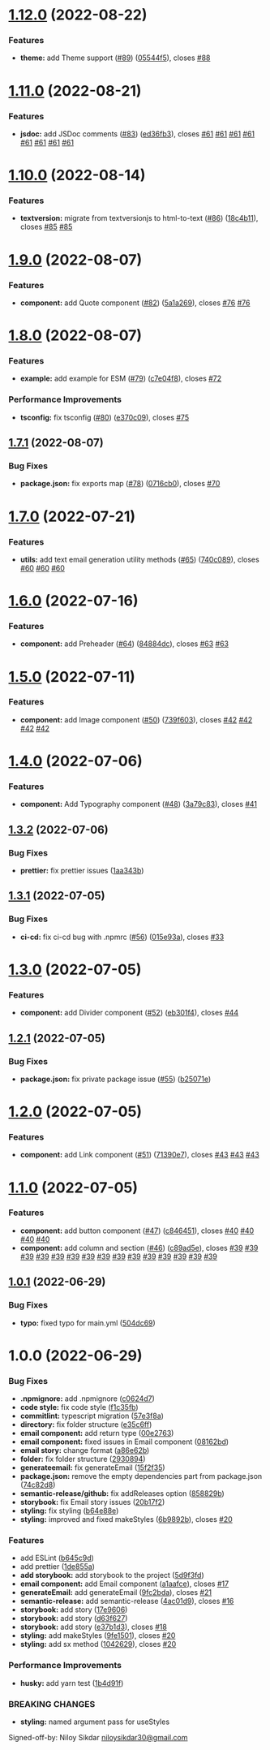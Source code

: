 # [1.12.0](https://github.com/leopardslab/react-email/compare/v1.11.0...v1.12.0) (2022-08-22)


### Features

* **theme:** add Theme support ([#89](https://github.com/leopardslab/react-email/issues/89)) ([05544f5](https://github.com/leopardslab/react-email/commit/05544f55b46951dc2e2cd4b287e245d1c1d5d9eb)), closes [#88](https://github.com/leopardslab/react-email/issues/88)

# [1.11.0](https://github.com/leopardslab/react-email/compare/v1.10.0...v1.11.0) (2022-08-21)


### Features

* **jsdoc:** add JSDoc comments ([#83](https://github.com/leopardslab/react-email/issues/83)) ([ed36fb3](https://github.com/leopardslab/react-email/commit/ed36fb30690dd564ee030daff42d65a8b93a05af)), closes [#61](https://github.com/leopardslab/react-email/issues/61) [#61](https://github.com/leopardslab/react-email/issues/61) [#61](https://github.com/leopardslab/react-email/issues/61) [#61](https://github.com/leopardslab/react-email/issues/61) [#61](https://github.com/leopardslab/react-email/issues/61) [#61](https://github.com/leopardslab/react-email/issues/61) [#61](https://github.com/leopardslab/react-email/issues/61) [#61](https://github.com/leopardslab/react-email/issues/61)

# [1.10.0](https://github.com/leopardslab/react-email/compare/v1.9.0...v1.10.0) (2022-08-14)


### Features

* **textversion:** migrate from textversionjs to html-to-text ([#86](https://github.com/leopardslab/react-email/issues/86)) ([18c4b11](https://github.com/leopardslab/react-email/commit/18c4b1131e177a2f2640f8a3e4d5b0973fe1a8a0)), closes [#85](https://github.com/leopardslab/react-email/issues/85) [#85](https://github.com/leopardslab/react-email/issues/85)

# [1.9.0](https://github.com/leopardslab/react-email/compare/v1.8.0...v1.9.0) (2022-08-07)


### Features

* **component:** add Quote component ([#82](https://github.com/leopardslab/react-email/issues/82)) ([5a1a269](https://github.com/leopardslab/react-email/commit/5a1a269d56424c13cf7346a01ad213fbcfbb8778)), closes [#76](https://github.com/leopardslab/react-email/issues/76) [#76](https://github.com/leopardslab/react-email/issues/76)

# [1.8.0](https://github.com/leopardslab/react-email/compare/v1.7.1...v1.8.0) (2022-08-07)


### Features

* **example:** add example for ESM ([#79](https://github.com/leopardslab/react-email/issues/79)) ([c7e04f8](https://github.com/leopardslab/react-email/commit/c7e04f8797dd21a5741493bbaa81bb0b8add629d)), closes [#72](https://github.com/leopardslab/react-email/issues/72)


### Performance Improvements

* **tsconfig:** fix tsconfig ([#80](https://github.com/leopardslab/react-email/issues/80)) ([e370c09](https://github.com/leopardslab/react-email/commit/e370c09b21e73c497e2be1eb06e144c1380687bc)), closes [#75](https://github.com/leopardslab/react-email/issues/75)

## [1.7.1](https://github.com/leopardslab/react-email/compare/v1.7.0...v1.7.1) (2022-08-07)


### Bug Fixes

* **package.json:** fix exports map ([#78](https://github.com/leopardslab/react-email/issues/78)) ([0716cb0](https://github.com/leopardslab/react-email/commit/0716cb0ef50cb640be5877465a5ab4b69009adec)), closes [#70](https://github.com/leopardslab/react-email/issues/70)

# [1.7.0](https://github.com/leopardslab/react-email/compare/v1.6.0...v1.7.0) (2022-07-21)


### Features

* **utils:** add text email generation utility methods ([#65](https://github.com/leopardslab/react-email/issues/65)) ([740c089](https://github.com/leopardslab/react-email/commit/740c08952762da1e842e124e32b9430c52b44938)), closes [#60](https://github.com/leopardslab/react-email/issues/60) [#60](https://github.com/leopardslab/react-email/issues/60) [#60](https://github.com/leopardslab/react-email/issues/60)

# [1.6.0](https://github.com/leopardslab/react-email/compare/v1.5.0...v1.6.0) (2022-07-16)


### Features

* **component:** add Preheader ([#64](https://github.com/leopardslab/react-email/issues/64)) ([84884dc](https://github.com/leopardslab/react-email/commit/84884dc0451670bcb584528893549bcea7f232be)), closes [#63](https://github.com/leopardslab/react-email/issues/63) [#63](https://github.com/leopardslab/react-email/issues/63)

# [1.5.0](https://github.com/leopardslab/react-email/compare/v1.4.0...v1.5.0) (2022-07-11)


### Features

* **component:** add Image component ([#50](https://github.com/leopardslab/react-email/issues/50)) ([739f603](https://github.com/leopardslab/react-email/commit/739f6037014d3d239bf6d97755f4ddf55cecbd4e)), closes [#42](https://github.com/leopardslab/react-email/issues/42) [#42](https://github.com/leopardslab/react-email/issues/42) [#42](https://github.com/leopardslab/react-email/issues/42) [#42](https://github.com/leopardslab/react-email/issues/42)

# [1.4.0](https://github.com/leopardslab/react-email/compare/v1.3.2...v1.4.0) (2022-07-06)


### Features

* **component:** Add Typography component ([#48](https://github.com/leopardslab/react-email/issues/48)) ([3a79c83](https://github.com/leopardslab/react-email/commit/3a79c838990c84e43666a0bcceccaccefb99ef9d)), closes [#41](https://github.com/leopardslab/react-email/issues/41)

## [1.3.2](https://github.com/leopardslab/react-email/compare/v1.3.1...v1.3.2) (2022-07-06)


### Bug Fixes

* **prettier:** fix prettier issues ([1aa343b](https://github.com/leopardslab/react-email/commit/1aa343bb7af5e102e033ec269371930ab448bb37))

## [1.3.1](https://github.com/leopardslab/react-email/compare/v1.3.0...v1.3.1) (2022-07-05)


### Bug Fixes

* **ci-cd:** fix ci-cd bug with .npmrc ([#56](https://github.com/leopardslab/react-email/issues/56)) ([015e93a](https://github.com/leopardslab/react-email/commit/015e93add0890f8d81805388ae54f4b66230a262)), closes [#33](https://github.com/leopardslab/react-email/issues/33)

# [1.3.0](https://github.com/leopardslab/react-email/compare/v1.2.1...v1.3.0) (2022-07-05)


### Features

* **component:** add Divider component ([#52](https://github.com/leopardslab/react-email/issues/52)) ([eb301f4](https://github.com/leopardslab/react-email/commit/eb301f46575ac2fc420074517b90f1146f018872)), closes [#44](https://github.com/leopardslab/react-email/issues/44)

## [1.2.1](https://github.com/leopardslab/react-email/compare/v1.2.0...v1.2.1) (2022-07-05)


### Bug Fixes

* **package.json:** fix private package issue ([#55](https://github.com/leopardslab/react-email/issues/55)) ([b25071e](https://github.com/leopardslab/react-email/commit/b25071e71be6f3a83f2084ce0e585bdf23a08688))

# [1.2.0](https://github.com/leopardslab/react-email/compare/v1.1.0...v1.2.0) (2022-07-05)


### Features

* **component:** add Link component ([#51](https://github.com/leopardslab/react-email/issues/51)) ([71390e7](https://github.com/leopardslab/react-email/commit/71390e796dfdd5efe2e713819d74fab60095dd03)), closes [#43](https://github.com/leopardslab/react-email/issues/43) [#43](https://github.com/leopardslab/react-email/issues/43) [#43](https://github.com/leopardslab/react-email/issues/43)

# [1.1.0](https://github.com/leopardslab/react-email/compare/v1.0.1...v1.1.0) (2022-07-05)


### Features

* **component:** add button component ([#47](https://github.com/leopardslab/react-email/issues/47)) ([c846451](https://github.com/leopardslab/react-email/commit/c846451cd573b5a92248291414c092372cdd57c2)), closes [#40](https://github.com/leopardslab/react-email/issues/40) [#40](https://github.com/leopardslab/react-email/issues/40) [#40](https://github.com/leopardslab/react-email/issues/40) [#40](https://github.com/leopardslab/react-email/issues/40)
* **component:** add column and section ([#46](https://github.com/leopardslab/react-email/issues/46)) ([c89ad5e](https://github.com/leopardslab/react-email/commit/c89ad5e8a9c53809f5ca471a2f067b721f11b190)), closes [#39](https://github.com/leopardslab/react-email/issues/39) [#39](https://github.com/leopardslab/react-email/issues/39) [#39](https://github.com/leopardslab/react-email/issues/39) [#39](https://github.com/leopardslab/react-email/issues/39) [#39](https://github.com/leopardslab/react-email/issues/39) [#39](https://github.com/leopardslab/react-email/issues/39) [#39](https://github.com/leopardslab/react-email/issues/39) [#39](https://github.com/leopardslab/react-email/issues/39) [#39](https://github.com/leopardslab/react-email/issues/39) [#39](https://github.com/leopardslab/react-email/issues/39) [#39](https://github.com/leopardslab/react-email/issues/39) [#39](https://github.com/leopardslab/react-email/issues/39) [#39](https://github.com/leopardslab/react-email/issues/39) [#39](https://github.com/leopardslab/react-email/issues/39) [#39](https://github.com/leopardslab/react-email/issues/39)

## [1.0.1](https://github.com/leopardslab/react-email/compare/v1.0.0...v1.0.1) (2022-06-29)


### Bug Fixes

* **typo:** fixed typo for main.yml ([504dc69](https://github.com/leopardslab/react-email/commit/504dc69e4141dd33a386f511c8cf32de2983a250))

# 1.0.0 (2022-06-29)


### Bug Fixes

* **.npmignore:** add .npmignore ([c0624d7](https://github.com/leopardslab/react-email/commit/c0624d724572f7948f9e93fa7743070e69eb8747))
* **code style:** fix code style ([f1c35fb](https://github.com/leopardslab/react-email/commit/f1c35fbebf7493d7db72255c04a7b22e58f7f9bd))
* **commitlint:** typescript migration ([57e3f8a](https://github.com/leopardslab/react-email/commit/57e3f8a5f4646d001428b58277ee36d64415d211))
* **directory:** fix folder structure ([e35c6ff](https://github.com/leopardslab/react-email/commit/e35c6ffe489a28830cf5b03d694129cabd0390a4))
* **email component:** add return type ([00e2763](https://github.com/leopardslab/react-email/commit/00e2763ecb42abae187b92f3130a35d294511a54))
* **email component:** fixed issues in Email component ([08162bd](https://github.com/leopardslab/react-email/commit/08162bdab087bb30a01ddbc8468dbb24cc5d8e57))
* **email story:** change format ([a86e62b](https://github.com/leopardslab/react-email/commit/a86e62b16480b65471682d016333d957504b1a6f))
* **folder:** fix folder structure ([2930894](https://github.com/leopardslab/react-email/commit/2930894509fae855a68e7907d2e313b0f347080a))
* **generateemail:** fix generateEmail ([15f2f35](https://github.com/leopardslab/react-email/commit/15f2f354f9efa0785298b50152e12c7da99729d3))
* **package.json:** remove the empty dependencies part from package.json ([74c82d8](https://github.com/leopardslab/react-email/commit/74c82d8862f8fd7e2980e7c18ed2694a29b09f63))
* **semantic-release/github:** fix addReleases option ([858829b](https://github.com/leopardslab/react-email/commit/858829b134ccf04148467c1dc92db20bddaa80c2))
* **storybook:** fix Email story issues ([20b17f2](https://github.com/leopardslab/react-email/commit/20b17f2ca4cc09e936783eeed5dbc48fa748ce81))
* **styling:** fix styling ([b64e88e](https://github.com/leopardslab/react-email/commit/b64e88e58ab1eebb078b34a63c98338263d973dc))
* **styling:** improved and fixed makeStyles ([6b9892b](https://github.com/leopardslab/react-email/commit/6b9892be4efc8233d3c8ac379d1f8a67d82e6796)), closes [#20](https://github.com/leopardslab/react-email/issues/20)


### Features

* add ESLint ([b645c9d](https://github.com/leopardslab/react-email/commit/b645c9deb52210e58796b48e367aaa183ba60e04))
* add prettier ([1de855a](https://github.com/leopardslab/react-email/commit/1de855a1ec01755f655a1c908973fb2709be144b))
* **add storybook:** add storybook to the project ([5d9f3fd](https://github.com/leopardslab/react-email/commit/5d9f3fd9efe1d4a28024857f6461fee0c91cd2cc))
* **email component:** add Email component ([a1aafce](https://github.com/leopardslab/react-email/commit/a1aafced891f0a88a7f91670ff86d1edfc1cd2e5)), closes [#17](https://github.com/leopardslab/react-email/issues/17)
* **generateEmail:** add generateEmail ([9fc2bda](https://github.com/leopardslab/react-email/commit/9fc2bdaff26dd60b2713fa4427b07ba9d7e8a628)), closes [#21](https://github.com/leopardslab/react-email/issues/21)
* **semantic-release:** add semantic-release ([4ac01d9](https://github.com/leopardslab/react-email/commit/4ac01d9c00255ef02059237c8b1826642aecbb8e)), closes [#16](https://github.com/leopardslab/react-email/issues/16)
* **storybook:** add story ([17e9606](https://github.com/leopardslab/react-email/commit/17e96066aadd2b9d20d5beaf5932dfb35d47a595))
* **storybook:** add story ([d63f627](https://github.com/leopardslab/react-email/commit/d63f6275f2d17bcd7bc6b29b7c8869f9432e86ea))
* **storybook:** add story ([e37b1d3](https://github.com/leopardslab/react-email/commit/e37b1d3e3e1187420a760d6f96e152e2dc758609)), closes [#18](https://github.com/leopardslab/react-email/issues/18)
* **styling:** add makeStyles ([9fe1501](https://github.com/leopardslab/react-email/commit/9fe1501af5538b6f71310b6fb0ffee0deb3cb67b)), closes [#20](https://github.com/leopardslab/react-email/issues/20)
* **styling:** add sx method ([1042629](https://github.com/leopardslab/react-email/commit/1042629125adab2de1d542883dc7cd8ecde0b167)), closes [#20](https://github.com/leopardslab/react-email/issues/20)


### Performance Improvements

* **husky:** add yarn test ([1b4d91f](https://github.com/leopardslab/react-email/commit/1b4d91fb55a529b6252c48268b6f239d8d535aba))


### BREAKING CHANGES

* **styling:** named argument pass for useStyles

Signed-off-by: Niloy Sikdar <niloysikdar30@gmail.com>
